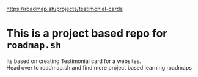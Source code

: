 https://roadmap.sh/projects/testimonial-cards
# This is a project based repo for ```roadmap.sh```
Its based on creating Testimonial card for a websites.<br>
Head over to roadmap.sh and find more project based learning roadmaps
